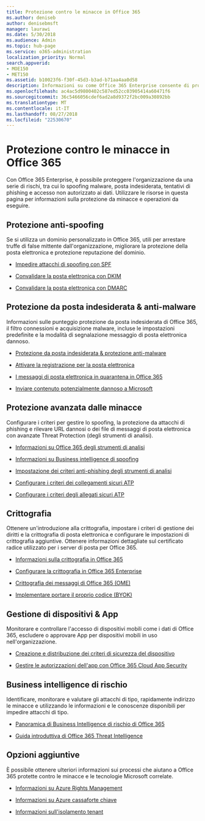 ```yaml
---
title: Protezione contro le minacce in Office 365
ms.author: deniseb
author: denisebmsft
manager: laurawi
ms.date: 5/30/2018
ms.audience: Admin
ms.topic: hub-page
ms.service: o365-administration
localization_priority: Normal
search.appverid:
- MOE150
- MET150
ms.assetid: b10023f6-f30f-45d3-b3ad-b71aa4aa0d58
description: Informazioni su come Office 365 Enterprise consente di proteggere l'organizzazione da una serie di rischi, tra cui lo spoofing malware, posta indesiderata, tentativi di phishing e accesso non autorizzato ai dati.
ms.openlocfilehash: ac4ac5d9800402c587ed52cc03905414a60471f6
ms.sourcegitcommit: 36c5466056cdef6ad2a8d9372f2bc009a30892bb
ms.translationtype: MT
ms.contentlocale: it-IT
ms.lasthandoff: 08/27/2018
ms.locfileid: "22530670"
---
```

# <a name="protect-against-threats-in-office-365"></a>Protezione contro le minacce in Office 365

Con Office 365 Enterprise, è possibile proteggere l'organizzazione da una serie di rischi, tra cui lo spoofing malware, posta indesiderata, tentativi di phishing e accesso non autorizzato ai dati. Utilizzare le risorse in questa pagina per informazioni sulla protezione da minacce e operazioni da eseguire.
  
## <a name="anti-spoofing"></a>Protezione anti-spoofing

Se si utilizza un dominio personalizzato in Office 365, utili per arrestare truffe di false mittente dall'organizzazione, migliorare la protezione della posta elettronica e protezione reputazione del dominio.
  
- [Impedire attacchi di spoofing con SPF](https://go.microsoft.com/fwlink/?linkid=851943)
    
- [Convalidare la posta elettronica con DKIM](https://go.microsoft.com/fwlink/?linkid=851944)
    
- [Convalidare la posta elettronica con DMARC](https://go.microsoft.com/fwlink/?linkid=832951)
    
## <a name="anti-spam-amp-anti-malware"></a>Protezione da posta indesiderata &amp; anti-malware

Informazioni sulle punteggio protezione da posta indesiderata di Office 365, il filtro connessioni e acquisizione malware, incluse le impostazioni predefinite e la modalità di segnalazione messaggio di posta elettronica dannoso.
  
- [Protezione da posta indesiderata &amp; protezione anti-malware](anti-spam-and-anti-malware-protection.md)
    
- [Attivare la registrazione per la posta elettronica](https://technet.microsoft.com/en-us/library/dn879651.aspx)
    
- [I messaggi di posta elettronica in quarantena in Office 365](quarantine-email-messages.md)
    
- [Inviare contenuto potenzialmente dannoso a Microsoft](https://technet.microsoft.com/en-us/library/dn762129%28v=exchg.150%29.aspx)
    
## <a name="advanced-threat-protection"></a>Protezione avanzata dalle minacce

Configurare i criteri per gestire lo spoofing, la protezione da attacchi di phishing e rilevare URL dannosi o dei file di messaggi di posta elettronica con avanzate Threat Protection (degli strumenti di analisi).
  
- [Informazioni su Office 365 degli strumenti di analisi](office-365-atp.md)
    
- [Informazioni su Business intelligence di spoofing](learn-about-spoof-intelligence.md)
    
- [Impostazione dei criteri anti-phishing degli strumenti di analisi](set-up-atp-anti-phishing-policies.md)
    
- [Configurare i criteri dei collegamenti sicuri ATP](set-up-atp-safe-links-policies.md)
    
- [Configurare i criteri degli allegati sicuri ATP](set-up-atp-safe-attachments-policies.md)
    
## <a name="encryption"></a>Crittografia

Ottenere un'introduzione alla crittografia, impostare i criteri di gestione dei diritti e la crittografia di posta elettronica e configurare le impostazioni di crittografia aggiuntive. Ottenere informazioni dettagliate sul certificato radice utilizzato per i server di posta per Office 365.
  
- [Informazioni sulla crittografia in Office 365](encryption.md)
    
- [Configurare la crittografia in Office 365 Enterprise](set-up-encryption.md)
    
- [Crittografia dei messaggi di Office 365 (OME)](ome.md)
    
- [Implementare portare il proprio codice (BYOK)](https://docs.microsoft.com/azure/key-vault/key-vault-hsm-protected-keys#implementing-bring-your-own-key-byok-for-azure-key-vault)
    
## <a name="managing-devices-amp-apps"></a>Gestione di dispositivi &amp; App

Monitorare e controllare l'accesso di dispositivi mobili come i dati di Office 365, escludere o approvare App per dispositivi mobili in uso nell'organizzazione.
  
- [Creazione e distribuzione dei criteri di sicurezza del dispositivo](https://support.office.com/article/d310f556-8bfb-497b-9bd7-fe3c36ea2fd6)
    
- [Gestire le autorizzazioni dell'app con Office 365 Cloud App Security](manage-app-permissions-in-ocas.md)
    
## <a name="threat-intelligence"></a>Business intelligence di rischio

Identificare, monitorare e valutare gli attacchi di tipo, rapidamente indirizzo le minacce e utilizzando le informazioni e le conoscenze disponibili per impedire attacchi di tipo.
  
- [Panoramica di Business Intelligence di rischio di Office 365](office-365-ti.md)
    
- [Guida introduttiva di Office 365 Threat Intelligence](get-started-with-ti.md)
    
## <a name="additional-options"></a>Opzioni aggiuntive

È possibile ottenere ulteriori informazioni sui processi che aiutano a Office 365 protette contro le minacce e le tecnologie Microsoft correlate.
  
- [Informazioni su Azure Rights Management](https://docs.microsoft.com/information-protection/understand-explore/what-is-azure-rms)
    
- [Informazioni su Azure cassaforte chiave](https://docs.microsoft.com/azure/key-vault/)
    
- [Informazioni sull'isolamento tenant](http://download.microsoft.com/download/3/F/0/3F0420A2-657B-44B6-B21E-D7BD98A94390/Tenant%20Isolation%20in%20Office%20365.pdf)
    

